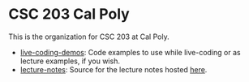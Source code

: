 # CSC 203 Cal Poly

This is the organization for CSC 203 at Cal Poly. 

- [live-coding-demos](https://github.com/csc203-calpoly/live-coding-demos/): Code examples to use while live-coding or as lecture examples, if you wish.
- [lecture-notes](https://github.com/csc203-calpoly/lecture-notes): Source for the lecture notes hosted [here](https://csc203-calpoly.github.io/lecture-notes/).
